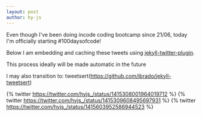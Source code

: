```yaml
---
layout: post
author: hy-js
---
```

Even though I've been doing incode coding bootcamp since 21/06, today I'm officially starting #100daysofcode!

Below I am embedding and caching these tweets using [jekyll-twitter-plugin](https://github.com/rob-murray/jekyll-twitter-plugin).

This process ideally will be made automatic in the future

I may also transition to: tweetsert(https://github.com/ibrado/jekyll-tweetsert)


{% twitter https://twitter.com/hyjs_/status/1415308001964019712 %}
{% twitter https://twitter.com/hyjs_/status/1415309608495697931 %}
{% twitter https://twitter.com/hyjs_/status/1415603952586944523 %}


